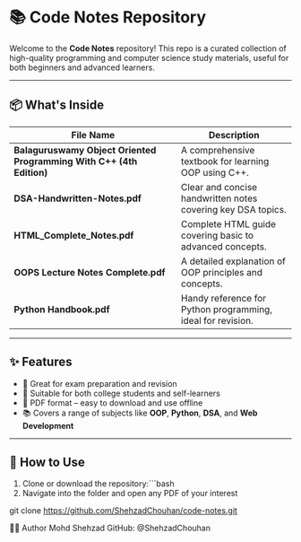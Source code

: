 # 📚 Code Notes Repository

Welcome to the **Code Notes** repository! This repo is a curated collection of high-quality programming and computer science study materials, useful for both beginners and advanced learners.

---

## 📦 What's Inside

| File Name                                     | Description                                                 |
|----------------------------------------------|-------------------------------------------------------------|
| **Balaguruswamy Object Oriented Programming With C++ (4th Edition)** | A comprehensive textbook for learning OOP using C++.       |
| **DSA-Handwritten-Notes.pdf**                 | Clear and concise handwritten notes covering key DSA topics.|
| **HTML_Complete_Notes.pdf**                   | Complete HTML guide covering basic to advanced concepts.    |
| **OOPS Lecture Notes Complete.pdf**           | A detailed explanation of OOP principles and concepts.      |
| **Python Handbook.pdf**                       | Handy reference for Python programming, ideal for revision. |

---

## ✨ Features

- 🧠 Great for exam preparation and revision
- 📌 Suitable for both college students and self-learners
- 💾 PDF format – easy to download and use offline
- 📚 Covers a range of subjects like **OOP**, **Python**, **DSA**, and **Web Development**

---

## 📁 How to Use

1. Clone or download the repository:```bash
2. Navigate into the folder and open any PDF of your interest

git clone https://github.com/ShehzadChouhan/code-notes.git

🙋‍♂️ Author
Mohd Shehzad
GitHub: @ShehzadChouhan





